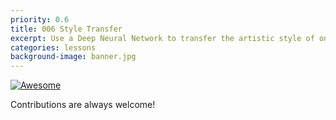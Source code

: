 ```yaml
---
priority: 0.6
title: 006 Style Transfer
excerpt: Use a Deep Neural Network to transfer the artistic style of one image onto another image
categories: lessons
background-image: banner.jpg
---
```


[![Awesome](https://cdn.rawgit.com/sindresorhus/awesome/d7305f38d29fed78fa85652e3a63e154dd8e8829/media/badge.svg)](https://github.com/sindresorhus/awesome)

Contributions are always welcome!
